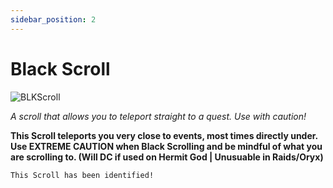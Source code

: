 ```yaml
---
sidebar_position: 2
---
```


# Black Scroll

![BLKScroll](https://vwiki.valorserver.com/api/item/picture/black%20scroll)

<i>A scroll that allows you to teleport straight to a quest. Use with caution!</i>

**This Scroll teleports you very close to events, most times directly under. Use EXTREME CAUTION when Black Scrolling and be mindful of what you are scrolling to. (Will DC if used on Hermit God | Unusuable in Raids/Oryx)**

    This Scroll has been identified!
